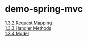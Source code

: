 # demo-spring-mvc
[1.3.2 Request Mapping](https://docs.spring.io/spring/docs/current/spring-framework-reference/web.html#mvc-ann-requestmapping)  
[1.3.3 Handler Methods](https://docs.spring.io/spring/docs/current/spring-framework-reference/web.html#mvc-ann-methods)  
[1.3.4 Model](https://docs.spring.io/spring/docs/current/spring-framework-reference/web.html#mvc-ann-modelattrib-methods)
